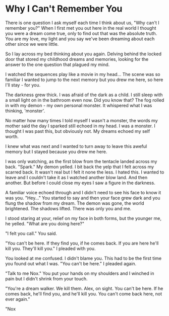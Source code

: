 # Why I Can't Remember You
There is  one question I ask myself each time I think about us, "Why can't I remember you?" When I first met you out here in the real world I thought you were a dream come true, only to find out that was the absolute truth.  You are my love, my light and you say we've been dreaming about each other since we were little.
 
So I lay across my bed thinking about you again. Delving behind the locked door that stored my childhood dreams and memories, looking for the answer to the one question that plagued my mind.

I watched the sequences play like a movie in my head... The scene was so familiar I wanted to jump to the next memory but you drew me here, so here I'll stay - for you.

The darkness grew thick.  I was afraid of the dark as a child.  I still sleep with a small light on in the bathroom even now.  Did you know that?  The fog rolled in with my demon - my own personal monster.  It whispered what I was thinking, 'monster'.  

No matter how many times I told myself I wasn't a monster, the words my mother said the day I sparked still echoed in my head.  I was a monster.  I thought I was past this, but obviously not.  My dreams echoed my self worth.

I knew what was next and I wanted to turn away to leave this aweful memory but I stayed because you drew me here.

I was only watching, as the first blow from the tentacle landed across my back.  "Spark."  My demon yelled.  I bit back the yelp that I felt across my scarred back.  It wasn't real but I felt it none the less.  I hated this.  I wanted to leave and I couldn't take it as I watched another blow land. And then another.  But before I could close my eyes I saw a figure in the darkness.  

A familiar voice echoed through and I didn't need to see his face to know it was you.  "Hey..." You started to say and then your face grew dark and you flung the shadow from my dream.  The demon was gone, the world brightened.  The shadows lifted.  There was only you and me.  

I stood staring at your, relief on my face in both forms, but the younger me, he yelled.  "What are you doing here?"

"I felt you call."  You said.

"You can't be here.  If they find you, if he comes back.  If you are here he'll kill you.  They'll kill you."  I pleaded with you.

You looked at me confused.  I didn't blame you.  This had to be the first time you found out what I was.  "You can't be here."  I pleaded again.  

"Talk to me Nox."  You put your hands on my shoulders and I winched in pain but I didn't shrink from your touch.  

"You're a dream walker.  We kill them.  Alex, on sight.  You can't be here.  If he comes back, he'll find you, and he'll kill you.  You can't come back here, not ever again."

"Nox


<!--stackedit_data:
eyJoaXN0b3J5IjpbLTEwNTM4ODU3ODIsLTE1MTcxNTUyNTEsMj
A3MjcyMjA2NywtOTY4MjEzNV19
-->